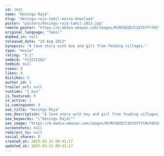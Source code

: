 ```yaml
---
id: 1681
name: "Desingu Raja"
slug: "desingu-raja-tamil-movie-download"
poster: "posters/desingu-raja-tamil-2013.jpg"
remote_poster: "https://m.media-amazon.com/images/M/MV5BZDJlZGY5YTYtMzY0OS00MDg3LTkxYjktYzhiNWJhZWVhNmI4XkEyXkFqcGc@._V1_SX300.jpg"
original_language: "Tamil"
dubbed_in: null
released_date: "23 Aug 2013"
synopsis: "A love story with boy and girl from feuding villages."
type: "movie"
rating: "5.1"
imdbid: "tt3215282"
tmdbid: null
views: 0
likes: 0
dislikes: 0
author_id: 1
trailer_url: null
runtime: "1 min"
is_featured: 0
is_active: 1
is_comingsoon: 0
seo_title: "Desingu Raja"
seo_description: "A love story with boy and girl from feuding villages."
seo_keywords: "\"Desingu Raja\""
seo_image: "https://m.media-amazon.com/images/M/MV5BZDJlZGY5YTYtMzY0OS00MDg3LTkxYjktYzhiNWJhZWVhNmI4XkEyXkFqcGc@._V1_SX300.jpg"
screenshots: null
redirect_to: null
social_shares: 0
created_at: 2025-03-22 09:41:17
updated_at: 2025-03-22 09:41:17
---
```


